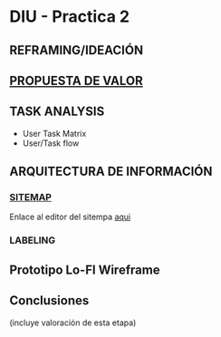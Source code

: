 # DIU - Practica 2

## REFRAMING/IDEACIÓN


## [PROPUESTA DE VALOR](https://github.com/jhavimg/DIU/blob/master/P2/Propuesta_de_valor.pdf)


## TASK ANALYSIS

* User Task Matrix 
* User/Task flow


## ARQUITECTURA DE INFORMACIÓN
### [SITEMAP](https://github.com/jhavimg/DIU/blob/master/P2/sitemap.png)
Enlace al editor del sitempa [aqui](https://www.gloomaps.com/6oaPaZdHed)
### LABELING


## Prototipo Lo-FI Wireframe 


## Conclusiones  
(incluye valoración de esta etapa)
